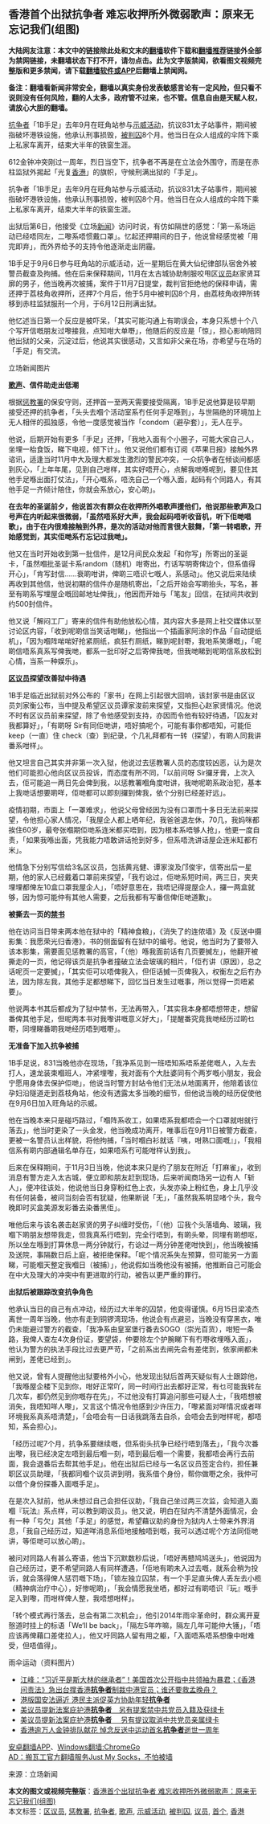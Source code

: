  <h2>香港首个出狱抗争者 难忘收押所外微弱歌声：原来无忘记我们(组图)</h2> <p class="notice"><b>大陆网友注意：本文中的链接除此处和文末的<a href="https://github.com/bannedbook/fanqiang" >翻墙</a>软件下载和<a href="https://github.com/killgcd/justmysocks/blob/master/README.md">翻墙推荐</a>链接外全部为禁网链接，未翻墙状态下打不开，请勿点击。此为文字版禁闻，欲看图文视频完整版和更多禁闻，请下载<a href="https://github.com/bannedbook/fanqiang">翻墙软件或APP</a>后翻墙上禁闻网。</p><p>备注：翻墙看新闻非常安全，翻墙以真实身份发表敏感言论有一定风险，但只看不说则没有任何风险，翻的人太多，政府管不过来，也不管。信息自由是天赋人权，请放心大胆的翻墙。</b></p>  <div class="entry"> <p id="summary"><a href="https://www.bannedbook.org/bnews/tag/%E6%8A%97%E4%BA%89%E8%80%85/" class="st_tag internal_tag" rel="tag" title="标签 抗争者 下的日志">抗争者</a>「1B手足」去年9月在旺角站参与<a href="https://www.bannedbook.org/bnews/tag/%E7%A4%BA%E5%A8%81%E6%B4%BB%E5%8A%A8/" class="st_tag internal_tag" rel="tag" title="标签 示威活动 下的日志">示威活动</a>，抗议831太子站事件，期间被指破坏港铁设施，他承认刑事损毁，<a href="https://www.bannedbook.org/bnews/tag/%E8%A2%AB%E5%88%A4%E5%9B%9A/" class="st_tag internal_tag" rel="tag" title="标签 被判囚 下的日志">被判囚</a>8个月。他当日在众人组成的伞阵下乘上私家车离开，结束大半年的铁窗生涯。</p> <p id="conimg">612金钟冲突刚过一周年，烈日当空下，抗争者不再是在立法会外围守，而是在赤柱监狱外掦起「光复<a href="https://www.bannedbook.org/bnews/tag/%e9%a6%99%e6%b8%af/" class="st_tag internal_tag" rel="tag" title="标签 香港 下的日志">香港</a>」的旗帜，守候刑满出狱的「手足」。</p> <p>抗争者「1B手足」去年9月在旺角站参与示威活动，抗议831太子站事件，期间被指破坏港铁设施，他承认刑事损毁，被判囚8个月。他当日在众人组成的伞阵下乘上私家车离开，结束大半年的铁窗生涯。</p> <p>出狱后第6日，他接受《立场<span class='wp_keywordlink_affiliate'><a href="https://www.bannedbook.org/" title="新闻">新闻</a></span>》访问时说，有仿如隔世的感觉：「第一系场运动已经唔同左，二嚟系唔惯戴口罩」。忆起还押期间的日子，他说曾经感觉被「用完即弃」，而外界给予的支持令他逐渐走出阴霾。</p> <p>1B手足于9月6日参与旺角站的示威活动，近一星期后在黄大仙纪律部队宿舍外被警员截查及拘捕。他在后来保释期间，11月在太古城协助制服咬甩区<a href="https://www.bannedbook.org/bnews/tag/%e8%ae%ae%e5%91%98/" class="st_tag internal_tag" rel="tag" title="标签 议员 下的日志">议员</a>赵家贤耳廓的男子，他当晚再次被捕，案件于11月7日提堂，裁判官拒绝他的保释申请，需还押于荔枝角收押所，还押7个月后，他于5月中被判囚8个月，由荔枝角收押所转移到赤柱监狱服刑一个月，于6月12日刑满出狱。</p> <p>他忆述当日第一个反应是被吓呆，「其实可能沟通上有啲误会，本身只系想十个八个写开信嘅朋友过嚟接我，点知咁大单嘢」，他随后的反应是「惊」，担心影响陪同他出狱的父亲，沉淀过后，他说其实很感动，又言如非父亲在场，亦希望与在场的「手足」有交流。</p> <p>立场新闻图片</p> <p><strong><a href="https://www.bannedbook.org/bnews/tag/%E6%AD%8C%E5%A3%B0/" class="st_tag internal_tag" rel="tag" title="标签 歌声 下的日志">歌声</a>、信件助走出低潮</strong></p> <p>根据<a href="https://www.bannedbook.org/bnews/tag/%E6%83%A9%E6%95%99%E7%BD%B2/" class="st_tag internal_tag" rel="tag" title="标签 惩教署 下的日志">惩教署</a>的保安守则，还押首一至两天需要接受隔离，1B手足说他算是较早期接受还押的抗争者，「头头去嗰个活动室系冇任何手足喺到」，与世隔绝的环境加上无人相伴的孤独感，令他一度感觉被当作「condom（避孕套）」，无人在乎。</p>  <p>他说，后期开始有更多「手足」还押，「我地入面有个小圈子，可能大家自己人，坐埋一枱食饭，睇下电视，倾下计」。他又说他们都有订阅《苹果日报》接触外界谘讯，适逢当时11月中大及理大都发生激烈的警民冲突，一众抗争者在倾谈间都感到灰心，「上年年尾，见到自己咁样，其实好唔开心，点解我哋喺呢到，要见住其他手足喺出面打仗法」，「开心嘅系，唔洗自己一个喺入面，起码有个同路人，有其他手足一齐倾计陪住，你就会系放心，安心啲」。</p> <p><strong>在去年的圣诞前夕，他说首次有群众在收押所外唱歌声援他们，他说那些歌声及口号声在内听起来很微弱，「虽然唔系好大声，我会起码唔听收音机，听下佢哋唱歌」，由于在内很难接触到外界，是次的活动对他而言很大鼓舞，「第一转唱歌，开始感觉到，其实佢哋系冇忘记过我哋」。</strong></p> <p>他又在当时开始收到第一批信件，是12月间民众发起「和你写」所寄出的圣诞卡，「虽然嗰批圣诞卡系random（随机）咁寄出，冇话写明寄俾边个，但系值得开心」，「肯写封信&#8230;&#8230;衰啲咁讲，俾啲三唔识七嘅人，系感动」。他又说后来陆续再收到其他信，他说初期的信件亦是随机寄出，「之后开始会写啲抬头，写名，甚至有啲系写埋屋企嘅回邮地址俾我」，他因而开始与「笔友」回信，在狱间共收到约500封信件。</p> <p>他又说「解闷工厂」寄来的信件有助他放松心情，其内容大多是网上社交媒体以至讨论区内容，「收到呢啲信当笑话咁睇」，他指出一个插画家阿涂的作品「自动提纸机」，「因为嗰阵啱啱好抢紧厕纸，疯狂冇厕纸，睇到呢封嘢，我地系笑爆嘅」，「呢啲信唔系真系写俾我哋，都系一批印好之后寄俾我哋，但我哋睇到呢啲信系放松到心情，当系一种娱乐」。</p> <p></p> <p><strong><a href="https://www.bannedbook.org/bnews/tag/%E5%8C%BA%E8%AE%AE%E5%91%98/" class="st_tag internal_tag" rel="tag" title="标签 区议员 下的日志">区议员</a>探望改善狱中待遇</strong></p> <p>1B手足临近出狱前对外公布的「家书」在网上引起很大回响，该封家书是由区议员刘家衡公布，当中提及希望区议员谭家浚前来探望，又指担心赵家贤情况。他说不时有区议员前来探望，除了令他感受到支持，亦因而令他有较好待遇，「囚友对我都算好」，「有啲呀 Sir有同佢哋讲，唔好搞呢个，可能有事你都唔知，可能佢 keep（一直）住 check（查）到纪录，个几礼拜都有一转（探望），有啲人同我讲番系咁样」。</p> <p>他又坦言自己其实并非第一次入狱，他说过去惩教署人员的态度较凶恶，认为是次他们可能担心他向区议员投诉，而态度有所不同，「以前问呀 Sir攞牙膏，上次入去，佢可能追一两日先会俾到我，以惩教署嗰角度咁讲，我哋呢啲系政治犯，基本上我哋话想要啲咩，佢哋都可以即刻攞到俾我，依个分别已经差好远」。</p> <p>疫情初期，巿面上「一罩难求」，他说父母曾经因为没有口罩而十多日无法前来探望，令他担心家人情况，「我屋企人都上哂年纪，我爸爸退左休，70几，我妈咪都挨住60岁，最夸张嗰期佢哋系连米都买唔到，因为根本系唔够人抢」，他更一度自责，「如果我喺出面，凭我能力唔敢讲话抢到好多，但系唔洗讲话屋企连米缸都冇米」。</p>  <p>他情急下分别写信给3名区议员，包括黄兆健、谭家浚及邝俊宇，信寄出后一星期，他的家人已经戴着口罩前来探望，「我冇谂过，佢哋系短时间，两三日，夹夹埋埋都俾左10盒口罩我屋企人」，「唔好意思在，我唔记得提屋企人，攞一两盒就够，因为惊可能仲有其他人需要，之后我都有写番信俾佢哋道歉」。</p> <p><strong>被撕去一页的<span class='wp_keywordlink_affiliate'><a href="https://www.bannedbook.org/bbook.php" title="禁书" target="_blank">禁书</a></span></strong></p> <p>他在访问当日带来两本他在狱中的「精神食粮」，《消失了的连侬墙》及《反送中摄影集：我愿荣光归香港》，书的侧面留有在狱中的编号。他说，他当时为了要带入该本影集，需要面见惩教署的高官，「（他）喺我面前话有几页要搣左」，他翻开被撕走的一页，他记得该页是抗争者撞破立法会玻璃的相片，「佢冇讲（原因），总之话呢页一定要搣」，「其实佢可以唔俾我入，但佢话搣一页俾我入，权衡左之后冇办法，因为除左我，其他手足都想睇下，回忆当日发生过嘅事，所以觉得一页唔紧要」。</p> <p>他说两本书其后都成为了狱中禁书，无法再带入，「其实我本身都唔想带走，想留番俾其他手足，但呢两本书对我嚟讲嘅意义好大」，「提醒番究竟我哋经历过啲乜嘢，同埋睇番啲我哋经历唔到嘅嘢」。</p> <p><strong>无准备下加入抗争被捕</strong></p> <p>1B手足说，831当晚他亦在现场，「我净系见到一班唔知系唔系差佬嘅人，入左去打人，速龙装束嗰班人，冲紧埋嚟，我对面有个大肚婆同有个两岁嘅小朋友，我会宁愿用身体去保护佢哋」，他说当时警方封站令他们无法从地面离开，他陪着该位孕妇沿隧道走到荔枝角站，他没有透露太多当晚的细节，但他说当晚的经历促使他在9月6日加入旺角站的示威。</p> <p>他在当晚本来只是碰巧路过，「嗰阵系收工，如果唔系我都唔会一个口罩就咁就行落去」，他当时更染了一头金发，他当晚成功离开，唯事后在9月11日被警方截查，更被一名警员认出样貌，将他拘捕，「当时嗰白衫就话『咦，咁熟口面嘅』」，「我相信系有啲内部通辑名单存在，如果唔系冇可能咁样认到我」。</p> <p>后来在保释期间，于11月3日当晚，他说本来只是约了朋友在附近「打麻雀」，收到消息有警方走入太古城，便立即和朋友赶到现场，后来听闻商场另一边有人「斩人」，便冲往该处，他说他当日身穿粉红色上衣，头发亦染上粉红色，身上几乎没有任何装备，被问当刻会否有犹疑，他果断说「无」，「虽然我系明显啫个头，我今晚即时买盒美源发彩番去染番黑佢」。</p> <p>唯他后来与该名袭击赵家贤的男子纠缠时受伤，「（他）冚我个头落墙角、玻璃，我嗰下啲朋友想带我走，但我真系行唔到，完全行唔到，有啲头晕，同埋有啲想呕，所以坐左喺到打算休息一两分钟就行，冇谂过一两分钟差佬咁快到」，他当晚被捕及送院，事隔数日后上庭，被拒绝保释。「呢个情况系失左预算，但可能另一方面睇，可能嗰天整定我嗰日（被捕）」，他说假如当晚他没有被捕，他推断自己可能会在中大及理大的冲突中有更进取的行动，被告以更严重的罪行。</p>  <p><strong>出狱后被跟踪改变抗争角色</strong></p> <p>他承认当日的自己有点冲动，经历过大半年的囚禁，他变得谨慎。6月15日梁凌杰离世一周年当晚，他亦有走到铜锣湾现场，他说会有点避忌，当晚没有穿黑衣，唯仍未能避过警方的截查，「我净系由皇室堡行番去SOGO（崇光百货），咁短一条路，我俾人查左4次身份证，要望袋，仲要除左个护腕睇下有冇嘢收埋喺入面」，他认为警方的执法手段比过去更严苛，「之前系出去闸先会有差佬到，依家闸都未闸到，差佬已经到」。</p> <p>他又说，曾有人提醒他出狱要格外小心，他发现出狱后首两天疑似有人士跟踪他，「我喺屋企楼下见到你，咁好正常吖，同一时间行出去都好正常，有乜可能我转左几次车，都仍然见到你嘅存在先」，不过他没有打算追问那些可疑人士，「我唔想被消失，我唔知咩人嚟」，又言这个情况令他感到少许压力，「嚟紧面对咩情况或者咩环境我系真系唔清楚」，「会唔会有一日话我跳落去自杀，会唔会去到咁样呢，都唔知，系会担心」。</p> <p>「经历过呢7个月，抗争系要继续嘅，但系街头抗争已经行唔到落去」，「我今次番出嚟，我已经决定左唔到最后嗰一刻，唔到最后嗰一个需要，我都唔会再行去前面，我会退番后去帮其他手足」。他在出狱后已经与一名区议员签定合约，担任兼职区议员助理，「我都同嗰个议员讲到明，我系借个身份，帮你做嘢之余，我仲可以借个身份探番入面嘅手足」。</p> <p>在是次入狱前，他从未想过自己会担任议助，「我自己坐过两三次监，会知道入面嗰『玩法』系点样，可以教到啲议员」。他又说，明白在狱内不清楚外面情况，会有一种「亏欠」其他「手足」的感觉，希望藉议助的身份为狱内人士带来外界消息，「我自己经历过，知道咩消息系佢地接触唔到嘅，我可以透过呢个方法同佢哋讲，等佢哋可以放心啲」。</p> <p>被问对同路人有甚么寄语，他当下沉默数秒后说，「唔好再戆鸠鸠送头」，他说因为自己经历过，更不希望同路人有同样遭遇，「佢地有啲未入过去嘅，就系会稍为投诉，就会落得俾人惩罚嘅下场」，「锁左独立囚禁，有一个手足直头俾人丢左去小榄（精神病治疗中心），好惨呢啲」，「我会情愿我坐哂，都好过有啲唔识『玩』嘅手足入到嚟，而咁样俾人整，我唔想咁样」。</p> <p>「转个模式再行落去，总会有第二次机会」，他引2014年雨伞革命时，群众离开夏慤道时挂上的标语「We‘ll be back」，「隔左5年咋嘛，隔左几年可能仲大镬」，「唔应该再俾藉口差佬拉人」，他又吁同路人留有用之躯，「入面唔系唔系想像中咁难受，但唔值得」。</p> <p>雨伞运动（资料图片）</p> <ul class='op-related-articles' title='相关阅读'> <li><a href='https://www.bannedbook.org/bnews/cbnews/20200626/1350801.html' target='_blank'>江峰：“习近平是斯大林的继承者”！美国首次公开指中共领袖为暴君；《香港问责法》急出台撑香港<b>抗争者</b>制裁中港官员；谁还要救孟晚舟？</a></li> <li><a href='https://www.bannedbook.org/bnews/headline/20200617/1346425.html' target='_blank'>港版国安法逼近   港民主派促英方协助年轻<b>抗争者</b></a></li> <li><a href='https://www.bannedbook.org/bnews/headline/20200617/1346397.html' target='_blank'>美议员提新法案庇护港<b>抗争者</b>　另有提案禁中共党员入籍及获绿卡</a></li> <li><a href='https://www.bannedbook.org/bnews/headline/20200617/1346365.html' target='_blank'>美议员提新法案庇护港<b>抗争者</b>　 另有提议取消中共党员亲属绿卡</a></li> <li><a href='https://www.bannedbook.org/bnews/cnnews/hknews/20200617/1345921.html' target='_blank'>香港逾万人金钟排队献花 悼念反送中运动首名<b>抗争者</b>逝世一周年</a></li> </ul> <div class="texttj"> <a href="https://github.com/bannedbook/fanqiang/wiki/%E7%A6%81%E9%97%BB%E7%BD%91%E5%AE%89%E5%8D%93%E7%BF%BB%E5%A2%99%E6%96%B0%E9%97%BBAPP" target="_blank">安卓翻墙APP</a>、<a href="https://github.com/bannedbook/fanqiang/wiki/Chrome%E4%B8%80%E9%94%AE%E7%BF%BB%E5%A2%99%E5%8C%85" target="_blank">Windows翻墙:ChromeGo</a><br/> <a href="https://github.com/killgcd/justmysocks/blob/master/README.md" target="_blank">AD：搬瓦工官方翻墙服务Just My Socks，不怕被墙</a> </div><p> 来源：立场新闻 </p> <a name='sharetosocial'></a>         <div><b>本文的图文或视频完整版</b>：<a href='https://www.bannedbook.org/bnews/topimagenews/20200629/1352342.html'>香港首个出狱抗争者 难忘收押所外微弱歌声：原来无忘记我们(组图)</a></div>  </div><!--END ENTRY--> <div class="postfooter"> <div>本文标签：<a href="https://www.bannedbook.org/bnews/tag/%E5%8C%BA%E8%AE%AE%E5%91%98/" rel="tag">区议员</a>, <a href="https://www.bannedbook.org/bnews/tag/%E6%83%A9%E6%95%99%E7%BD%B2/" rel="tag">惩教署</a>, <a href="https://www.bannedbook.org/bnews/tag/%E6%8A%97%E4%BA%89%E8%80%85/" rel="tag">抗争者</a>, <a href="https://www.bannedbook.org/bnews/tag/%E6%AD%8C%E5%A3%B0/" rel="tag">歌声</a>, <a href="https://www.bannedbook.org/bnews/tag/%E7%A4%BA%E5%A8%81%E6%B4%BB%E5%8A%A8/" rel="tag">示威活动</a>, <a href="https://www.bannedbook.org/bnews/tag/%E8%A2%AB%E5%88%A4%E5%9B%9A/" rel="tag">被判囚</a>, <a href="https://www.bannedbook.org/bnews/tag/%e8%ae%ae%e5%91%98/" rel="tag">议员</a>, <a href="https://www.bannedbook.org/bnews/tag/%E9%A6%96%E4%B8%AA/" rel="tag">首个</a>, <a href="https://www.bannedbook.org/bnews/tag/%e9%a6%99%e6%b8%af/" rel="tag">香港</a></div>  </div><!--END POSTFOOTER--> 